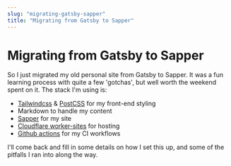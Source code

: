 ```yaml
---
slug: "migrating-gatsby-sapper"
title: "Migrating from Gatsby to Sapper"
---
```


# Migrating from Gatsby to Sapper

So I just migrated my old personal site from Gatsby to Sapper. It was a fun learning process with quite a few 'gotchas', but well worth the weekend spent on it. The stack I'm using is:

- [Tailwindcss](https://tailwindcss.com/) & [PostCSS](https://postcss.org/) for my front-end styling
- Markdown to handle my content
- [Sapper](https://sapper.svelte.dev/docs) for my site
- [Cloudflare worker-sites](https://developers.cloudflare.com/workers/sites) for hosting
- [Github actions](https://help.github.com/en/actions) for my CI workflows

I'll come back and fill in some details on how I set this up, and some of the pitfalls I ran into along the way.
